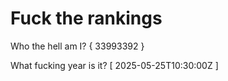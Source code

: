 # Fuck the rankings

Who the hell am I?
{ 33993392 }

What fucking year is it?
[ 2025-05-25T10:30:00Z ]
